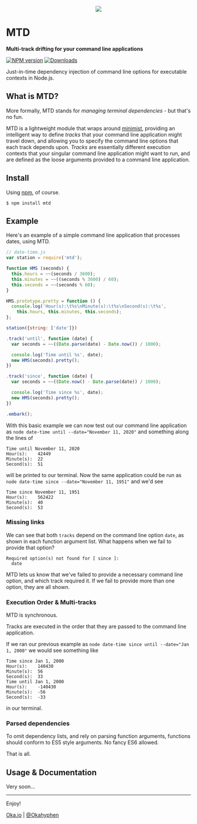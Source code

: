 <p align="center">
  <a href="https://www.npmjs.com/package/mtd">
    <img src="http://i.imgur.com/t4OEBmj.gif" />
  </a>
</p>

# MTD

**Multi-track drifting for your command line applications**

[![NPM version][npm-image]][npm-url] [![Downloads][npm-downloads]][npm-url]

Just-in-time dependency injection of command line options for executable contexts in Node.js.

## What is MTD?

More formally, MTD stands for _managing terminal dependencies_ - but that's no fun.

MTD is a lightweight module that wraps around [minimist][minimist], providing an intelligent way to define _tracks_ that your command line application might travel down, and allowing you to specify the command line options that each track depends upon. _Tracks_ are essentially different execution contexts that your singular command line application might want to run, and are defined as the loose arguments provided to a command line application.

## Install

Using [npm](https://www.npmjs.com/), of course.

```shell
$ npm install mtd
```

## Example

Here's an example of a simple command line application that processes dates, using MTD.

```javascript
// date-time.js
var station = require('mtd');

function HMS (seconds) {
  this.hours = ~~(seconds / 3600);
  this.minutes = ~~((seconds % 3600) / 60);
  this.seconds = ~~(seconds % 60);
}

HMS.prototype.pretty = function () {
  console.log('Hour(s):\t%s\nMinute(s):\t%s\nSecond(s):\t%s',
    this.hours, this.minutes, this.seconds);
};

station({string: ['date']})

.track('until', function (date) {
  var seconds = ~~((Date.parse(date) - Date.now()) / 1000);

  console.log('Time until %s', date);
  new HMS(seconds).pretty();
})

.track('since', function (date) {
  var seconds = ~~((Date.now() - Date.parse(date)) / 1000);

  console.log('Time since %s', date);
  new HMS(seconds).pretty();
})

.embark();
```

With this basic example we can now test out our command line application as `node date-time until --date="November 11, 2020"` and something along the lines of

```
Time until November 11, 2020
Hour(s):	42449
Minute(s):	22
Second(s):	51
```

will be printed to our terminal. Now the same application could be run as `node date-time since --date="November 11, 1951"` and we'd see

```
Time since November 11, 1951
Hour(s):	562422
Minute(s):	40
Second(s):	53
```

### Missing links

We can see that both `tracks` depend on the command line option `date`, as shown in each function argument list. What happens when we fail to provide that option?

```
Required option(s) not found for [ since ]:
  date
```

MTD lets us know that we've failed to provide a necessary command line option, and which track required it. If we fail to provide more than one option, they are all shown.

### Execution Order & Multi-tracks

MTD is synchronous.

Tracks are executed in the order that they are passed to the command line application.

If we ran our previous example as `node date-time since until --date="Jan 1, 2000"` we would see something like

```
Time since Jan 1, 2000
Hour(s):	140430
Minute(s):	56
Second(s):	33
Time until Jan 1, 2000
Hour(s):	-140430
Minute(s):	-56
Second(s):	-33
```

in our terminal.

### Parsed dependencies

To omit dependency lists, and rely on parsing function arguments, functions should conform to ES5 style arguments. No fancy ES6 allowed.

That is all.

## Usage & Documentation

Very soon...

---

Enjoy!

[Oka.io](http://oka.io/) | [@Okahyphen](https://twitter.com/Okahyphen)

[npm-url]: https://www.npmjs.com/package/mtd
[npm-image]: http://img.shields.io/npm/v/mtd.svg
[npm-downloads]: http://img.shields.io/npm/dm/mtd.svg

[minimist]: https://www.npmjs.com/package/minimist
